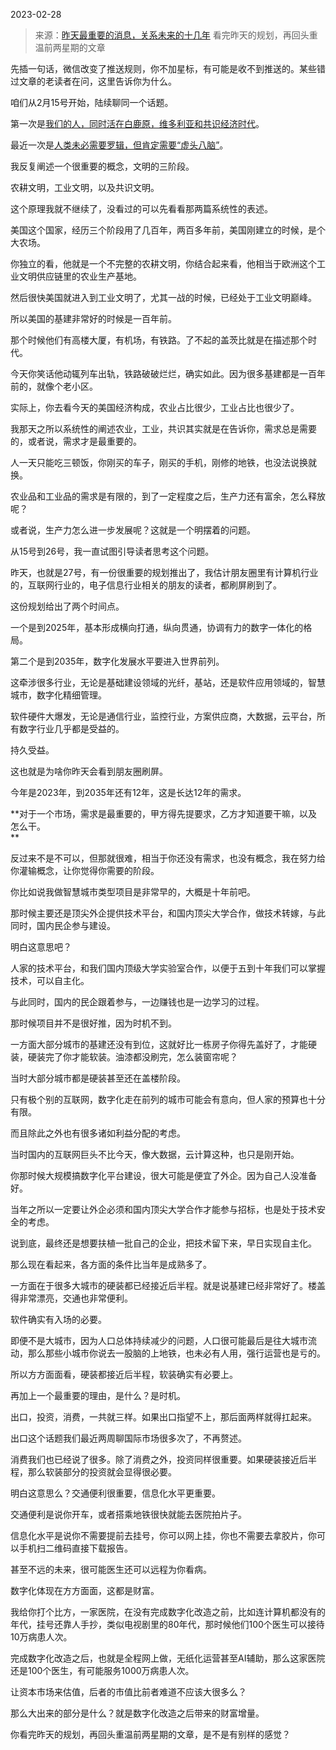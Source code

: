 2023-02-28

> 来源：[昨天最重要的消息，关系未来的十几年](http://mp.weixin.qq.com/s?__biz=MzU3NDc5Nzc0NQ==&mid=2247523033&idx=1&sn=7ed0605d18f8e22e1e8fd251b98a1f48&chksm=fd2e3807ca59b111191750c32ec385f185e86c6221a1e8d85d43aa11156c70761be5fadc9b33&scene=27#wechat_redirect)
> 看完昨天的规划，再回头​重温前两星期的文章

先插一句话，微信改变了推送规则，你不加星标，有可能是收不到推送的。某些错过文章的老读者在问，这里告诉你为什么。

咱们从2月15号开始，陆续聊同一个话题。  

第一次是[我们的人，同时活在白鹿原，维多利亚和共识经济时代](http://mp.weixin.qq.com/s?__biz=MzU0MjYwNDU2Mw==&mid=2247509854&idx=2&sn=4494780578c4bdbff43111cf517b45d5&chksm=fb1acb22cc6d423456252a0c97b5c820920e44770fd683c378db4c481e7fc0d870a06494f1c8&scene=21#wechat_redirect)。  

最近一次是[人类未必需要罗辑，但肯定需要“虚头八脑”](http://mp.weixin.qq.com/s?__biz=MzU0MjYwNDU2Mw==&mid=2247509983&idx=1&sn=92cca425fa627dd5769bf944823b7468&chksm=fb1acba3cc6d42b56417e0028002d9df46b81a4ec9d45376907d27db52c078c224b5e183a0bc&scene=21#wechat_redirect)。

我反复阐述一个很重要的概念，文明的三阶段。  

农耕文明，工业文明，以及共识文明。  

这个原理我就不继续了，没看过的可以先看看那两篇系统性的表述。  

美国这个国家，经历三个阶段用了几百年，两百多年前，美国刚建立的时候，是个大农场。  

你独立的看，他就是一个不完整的农耕文明，你结合起来看，他相当于欧洲这个工业文明供应链里的农业生产基地。  

然后很快美国就进入到工业文明了，尤其一战的时候，已经处于工业文明巅峰。  

所以美国的基建非常好的时候是一百年前。  

那个时候他们有高楼大厦，有机场，有铁路。了不起的盖茨比就是在描述那个时代。  

今天你笑话他动辄列车出轨，铁路破破烂烂，确实如此。因为很多基建都是一百年前的，就像个老小区。

实际上，你去看今天的美国经济构成，农业占比很少，工业占比也很少了。  

我那天之所以系统性的阐述农业，工业，共识其实就是在告诉你，需求总是需要的，或者说，需求才是最重要的。  

人一天只能吃三顿饭，你刚买的车子，刚买的手机，刚修的地铁，也没法说换就换。  

农业品和工业品的需求是有限的，到了一定程度之后，生产力还有富余，怎么释放呢？  

或者说，生产力怎么进一步发展呢？这就是一个明摆着的问题。  

从15号到26号，我一直试图引导读者思考这个问题。

昨天，也就是27号，有一份很重要的规划推出了，我估计朋友圈里有计算机行业的，互联网行业的，电子信息行业相关的朋友的读者，都刷屏刷到了。

这份规划给出了两个时间点。  

一个是到2025年，基本形成横向打通，纵向贯通，协调有力的数字一体化的格局。

第二个是到2035年，数字化发展水平要进入世界前列。

这牵涉很多行业，无论是基础建设领域的光纤，基站，还是软件应用领域的，智慧城市，数字化精细管理。  

软件硬件大爆发，无论是通信行业，监控行业，方案供应商，大数据，云平台，所有数字行业几乎都是受益的。  

持久受益。

这也就是为啥你昨天会看到朋友圈刷屏。

今年是2023年，到2035年还有12年，这是长达12年的需求。  

 **对于一个市场，需求是最重要的，甲方得先提要求，乙方才知道要干嘛，以及怎么干。  
**

反过来不是不可以，但那就很难，相当于你还没有需求，也没有概念，我在努力给你灌输概念，让你觉得你需要的阶段。

你比如说我做智慧城市类型项目是非常早的，大概是十年前吧。

那时候主要还是顶尖外企提供技术平台，和国内顶尖大学合作，做技术转嫁，与此同时，国内民企参与建设。  

明白这意思吧？  

人家的技术平台，和我们国内顶级大学实验室合作，以便于五到十年我们可以掌握技术，可以自主化。

与此同时，国内的民企跟着参与，一边赚钱也是一边学习的过程。

那时候项目并不是很好推，因为时机不到。  

一方面大部分城市的基建还没有到位，这就好比一栋房子你得先盖好了，才能硬装，硬装完了你才能软装。油漆都没刷完，怎么装窗帘呢？  

当时大部分城市都是硬装甚至还在盖楼阶段。  

只有极个别的互联网，数字化走在前列的城市可能会有意向，但人家的预算也十分有限。  

而且除此之外也有很多诸如利益分配的考虑。  

当时国内的互联网巨头不比今天，像大数据，云计算这种，也只是刚开始。

你那时候大规模搞数字化平台建设，很大可能是便宜了外企。因为自己人没准备好。

当年之所以一定要让外企必须和国内顶尖大学合作才能参与招标，也是处于技术安全的考虑。

说到底，最终还是想要扶植一批自己的企业，把技术留下来，早日实现自主化。  

那么现在看起来，各方面的条件比当年是成熟多了。  

一方面在于很多大城市的硬装都已经接近后半程。就是说基建已经非常好了。楼盖得非常漂亮，交通也非常便利。  

软件确实有入场的必要。

即便不是大城市，因为人口总体持续减少的问题，人口很可能最后是往大城市流动，那么那些小城市你说去一股脑的上地铁，也未必有人用，强行运营也是亏的。

所以方方面面看，硬装都接近后半程，软装确实有必要上。

再加上一个最重要的理由，是什么？是时机。

出口，投资，消费，一共就三样。如果出口指望不上，那后面两样就得扛起来。  

出口这个话题我们最近两周聊国际市场很多次了，不再赘述。

消费我们也已经说了很多。除了消费之外，投资同样很重要。如果硬装接近后半程，那么软装部分的投资就会显得很必要。

明白这意思么？交通便利很重要，信息化水平更重要。  

交通便利是说你开车，或者搭乘地铁很快就能去医院拍片子。

信息化水平是说你不需要提前去挂号，你可以网上挂，你也不需要去拿胶片，你可以手机扫二维码直接下载报告。

甚至不远的未来，很可能医生还可以远程为你看病。  

数字化体现在方方面面，这都是财富。  

我给你打个比方，一家医院，在没有完成数字化改造之前，比如连计算机都没有的年代，挂号还靠人手抄，类似电视剧里的80年代，那时候他们100个医生可以接待10万病患人次。

完成数字化改造之后，也就是全程网上做，无纸化运营甚至AI辅助，那么这家医院还是100个医生，有可能服务1000万病患人次。

让资本市场来估值，后者的市值比前者难道不应该大很多么？  

那么大出来的部分是什么？就是数字化改造之后带来的财富增量。  

你看完昨天的规划，再回头重温前两星期的文章，是不是有别样的感觉？

